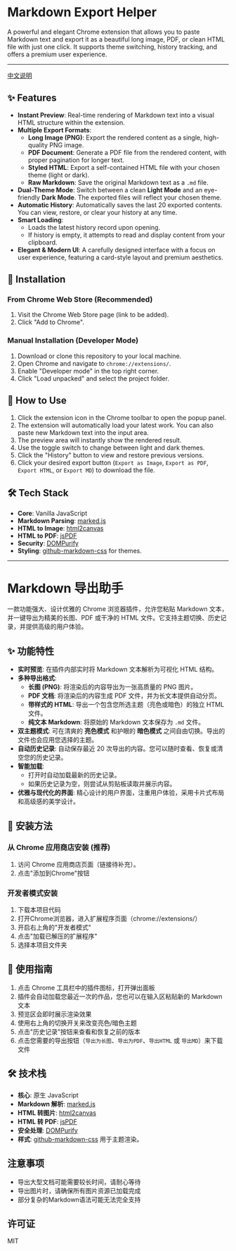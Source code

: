 # Markdown Export Helper

A powerful and elegant Chrome extension that allows you to paste Markdown text and export it as a beautiful long image, PDF, or clean HTML file with just one click. It supports theme switching, history tracking, and offers a premium user experience.

---

[中文说明](#markdown-导出助手)

## ✨ Features

- **Instant Preview**: Real-time rendering of Markdown text into a visual HTML structure within the extension.
- **Multiple Export Formats**: 
  - **Long Image (PNG)**: Export the rendered content as a single, high-quality PNG image.
  - **PDF Document**: Generate a PDF file from the rendered content, with proper pagination for longer text.
  - **Styled HTML**: Export a self-contained HTML file with your chosen theme (light or dark).
  - **Raw Markdown**: Save the original Markdown text as a `.md` file.
- **Dual-Theme Mode**: Switch between a clean **Light Mode** and an eye-friendly **Dark Mode**. The exported files will reflect your chosen theme.
- **Automatic History**: Automatically saves the last 20 exported contents. You can view, restore, or clear your history at any time.
- **Smart Loading**: 
  - Loads the latest history record upon opening.
  - If history is empty, it attempts to read and display content from your clipboard.
- **Elegant & Modern UI**: A carefully designed interface with a focus on user experience, featuring a card-style layout and premium aesthetics.

## 🚀 Installation

### From Chrome Web Store (Recommended)

1. Visit the Chrome Web Store page (link to be added).
2. Click "Add to Chrome".

### Manual Installation (Developer Mode)

1. Download or clone this repository to your local machine.
2. Open Chrome and navigate to `chrome://extensions/`.
3. Enable "Developer mode" in the top right corner.
4. Click "Load unpacked" and select the project folder.

## 🔧 How to Use

1. Click the extension icon in the Chrome toolbar to open the popup panel.
2. The extension will automatically load your latest work. You can also paste new Markdown text into the input area.
3. The preview area will instantly show the rendered result.
4. Use the toggle switch to change between light and dark themes.
5. Click the "History" button to view and restore previous versions.
6. Click your desired export button (`Export as Image`, `Export as PDF`, `Export HTML`, or `Export MD`) to download the file.

## 🛠️ Tech Stack

- **Core**: Vanilla JavaScript
- **Markdown Parsing**: [marked.js](https://github.com/markedjs/marked)
- **HTML to Image**: [html2canvas](https://github.com/niklasvh/html2canvas)
- **HTML to PDF**: [jsPDF](https://github.com/parallax/jsPDF)
- **Security**: [DOMPurify](https://github.com/cure53/DOMPurify)
- **Styling**: [github-markdown-css](https://github.com/sindresorhus/github-markdown-css) for themes.

---

# Markdown 导出助手

一款功能强大、设计优雅的 Chrome 浏览器插件，允许您粘贴 Markdown 文本，并一键导出为精美的长图、PDF 或干净的 HTML 文件。它支持主题切换、历史记录，并提供高级的用户体验。

## ✨ 功能特性

- **实时预览**: 在插件内部实时将 Markdown 文本解析为可视化 HTML 结构。
- **多种导出格式**: 
  - **长图 (PNG)**: 将渲染后的内容导出为一张高质量的 PNG 图片。
  - **PDF 文档**: 将渲染后的内容生成 PDF 文件，并为长文本提供自动分页。
  - **带样式的 HTML**: 导出一个包含您所选主题（亮色或暗色）的独立 HTML 文件。
  - **纯文本 Markdown**: 将原始的 Markdown 文本保存为 `.md` 文件。
- **双主题模式**: 可在清爽的 **亮色模式** 和护眼的 **暗色模式** 之间自由切换。导出的文件也会应用您选择的主题。
- **自动历史记录**: 自动保存最近 20 次导出的内容。您可以随时查看、恢复或清空您的历史记录。
- **智能加载**: 
  - 打开时自动加载最新的历史记录。
  - 如果历史记录为空，则尝试从剪贴板读取并展示内容。
- **优雅与现代化的界面**: 精心设计的用户界面，注重用户体验，采用卡片式布局和高级感的美学设计。

## 🚀 安装方法

### 从 Chrome 应用商店安装 (推荐)

1. 访问 Chrome 应用商店页面（链接待补充）。
2. 点击"添加到Chrome"按钮

### 开发者模式安装

1. 下载本项目代码
2. 打开Chrome浏览器，进入扩展程序页面（chrome://extensions/）
3. 开启右上角的"开发者模式"
4. 点击"加载已解压的扩展程序"
5. 选择本项目文件夹

## 🔧 使用指南

1. 点击 Chrome 工具栏中的插件图标，打开弹出面板
2. 插件会自动加载您最近一次的作品，您也可以在输入区粘贴新的 Markdown 文本
3. 预览区会即时展示渲染效果
4. 使用右上角的切换开关来改变亮色/暗色主题
5. 点击"历史记录"按钮来查看和恢复之前的版本
6. 点击您需要的导出按钮（`导出为长图`、`导出为PDF`、`导出HTML` 或 `导出MD`）来下载文件

## 🛠️ 技术栈

- **核心**: 原生 JavaScript
- **Markdown 解析**: [marked.js](https://github.com/markedjs/marked)
- **HTML 转图片**: [html2canvas](https://github.com/niklasvh/html2canvas)
- **HTML 转 PDF**: [jsPDF](https://github.com/parallax/jsPDF)
- **安全处理**: [DOMPurify](https://github.com/cure53/DOMPurify)
- **样式**: [github-markdown-css](https://github.com/sindresorhus/github-markdown-css) 用于主题渲染。

## 注意事项

- 导出大型文档可能需要较长时间，请耐心等待
- 导出图片时，请确保所有图片资源已加载完成
- 部分复杂的Markdown语法可能无法完全支持

## 许可证

MIT 